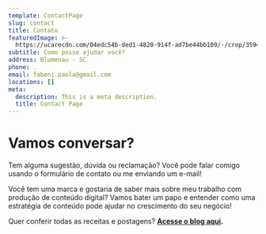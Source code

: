 ```yaml
---
template: ContactPage
slug: contact
title: Contato
featuredImage: >-
  https://ucarecdn.com/04edc54b-ded1-4820-914f-ad7be44bb109/-/crop/3594x1613/45,349/-/preview/
subtitle: Como posso ajudar você?
address: Blumenau - SC
phone: .
email: fabeni.paola@gmail.com
locations: []
meta:
  description: This is a meta description.
  title: Contact Page
---
```

# Vamos conversar?

Tem alguma sugestão, dúvida ou reclamação? Você pode falar comigo usando o formulário de contato ou me enviando um e-mail!

Você tem uma marca e gostaria de saber mais sobre meu trabalho com produção de conteúdo digital? Vamos bater um papo e entender como uma estratégia de conteúdo pode ajudar no crescimento do seu negócio!

Quer conferir todas as receitas e postagens? [**Acesse o blog aqui**](http://paolafabeni.com/blog/)**.**
